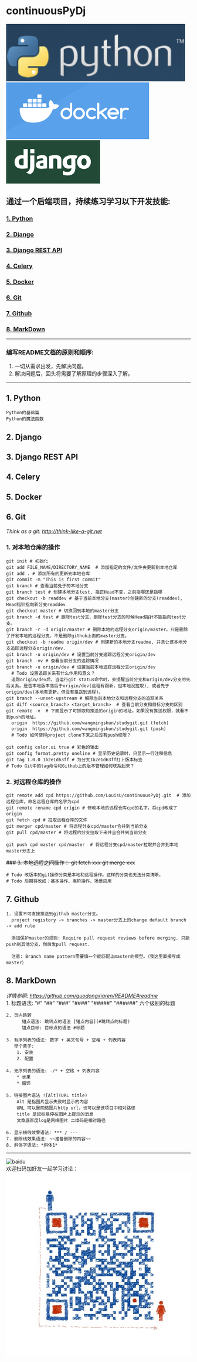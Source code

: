 # continuousPyDj 
![](media/img/python.png "python") 
![](media/img/docker.png "docker") 
![](media/img/django.png "django") 

## 通过一个后端项目，持续练习学习以下开发技能:
### [1. Python](#1-python)

### [2. Django](#2-django)

### [3. Django REST API](#3-django-rest-api)

### [4. Celery](#4-celery)

### [5. Docker](#5-docker)

### [6. Git](#6-git)

### [7. Github](#7-github)

### [8. MarkDown](#8-markdown)

***
### 编写README文档的原则和顺序:
  1. 一切从需求出发，先解决问题。
  2. 解决问题后，回头将需要了解原理的步骤深入了解。

***
## 1. Python
    Python的基础篇
    Python的魔法函数

## 2. Django

## 3. Django REST API

## 4. Celery

## 5. Docker

## 6. Git
*Think as a git:* *http://think-like-a-git.net*  
   
  ### 1. 对本地仓库的操作
    git init # 初始化
    git add FILE_NAME/DIRECTORY_NAME  # 添加指定的文件/文件夹更新到本地仓库
    git add . # 添加所有的更新到本地仓库
    git commit -m "This is first commit"
    git branch # 查看当前处于的本地分支
    git branch test # 创建本地分支test, 指正Head不变，之前指哪还是指哪
    git checkout -b readdev # 基于当前本地分支(master)创建新的分支(readdev), Head指针指向新分支readdev
    git checkout master # 切换回到本地的master分支
    git branch -d test # 删除test分支，删除test分支的时候Head指针不能指向test分支。
    git branch -r -d origin/master # 删除本地的远程分支origin/master。只是删除了开发本地的远程分支，不是删除github上面的master分支。
    git checkout -b readme origin/dev # 创建新的本地分支readme, 并且让该本地分支追踪远程分支origin/dev.
    git branch -u origin/dev # 设置当前分支追踪远程分支origin/dev
    git branch -vv # 查看当前分支的追踪情况
    git branch -u origin/dev # 设置当前本地追踪远程分支origin/dev
      # Todo 设置追踪关系有什么作用和意义？
      追踪origin/dev后，当运行git status命令时，会提醒当前分支和origin/dev分支的先后关系。是否本地版本落后于origin/dev(远程有跟新，但本地没拉取), 或者先于origin/dev(本地有更新，但没有推送到远程)。
    git branch --unset-upstream # 解除当前本地分支和远程分支的追踪关系
    git diff <source_branch> <target_branch>  # 查看当前分支和目标分支的区别
    git remote -v  # 下面显示了可抓取和推送的origin的地址。如果没有推送权限，就看不到push的地址。
      origin  https://github.com/wangmingshun/studygit.git (fetch)
      origin  https://github.com/wangmingshun/studygit.git (push)
      # Todo 如何使得project clone下来之后没有push权限？

    git config color.ui true # 彩色的输出
    git config format.pretty oneline # 显示历史记录时，只显示一行注释信息
    git tag 1.0.0 1b2e1d63ff # 为分支1b2e1d63ff打上版本标签
    # Todo Git中的tag命令和Github上的版本管理如何联系起来？
    
  
  ### 2. 对远程仓库的操作
    git remote add cpd https://github.com/LouisU/continuousPyDj.git  # 添加远程仓库，命名远程仓库的名字为cpd
    git remote rename cpd origin # 修改本地的远程仓库cpd的名字，将cpd改成了origin
    git fetch cpd # 拉取远程仓库的文件
    git merger cpd/master # 将远程分支cpd/master合并到当前分支
    git pull cpd/master # 将远程的分支拉取下来并且合并到当前分支
    
    git push cpd master cpd/master  # 将远程分支cpd/master拉取并合并到本地master分支上

  ~~### 3. 本地远程之间操作：
    git fetch xxx
    git merge xxx~~
  
    # Todo 改版本的git操作分类是本地和远程操作。这样的分类也无法分类清晰。
    # Todo 后期将改成：基本操作、高阶操作、场景应用

## 7. Github
    1. 设置不可直接推送到github master分支。
      project registory -> branches -> master分支上的change default branch -> add rule

      添加保护master的规则: Require pull request reviews before merging. 只能push到其他分支，然后发pull request. 

      注意: Branch name pattern需要填一个能匹配上master的模型。（我这里直接写成master）

## 8. MarkDown
*详情参照:* *https://github.com/guodongxiaren/README#readme*  
    1. 标题语法: “#” “##” “###” "####" "#####" "######" 六个级别的标题

    2. 页内跳转
          锚点语法: 跳转点的语法 [锚点内容](#跳转点的标题)
          锚点目标: 目标点的语法 #标题

    3. 有序列表的语法: 数字 + 英文句号 + 空格 + 列表内容
       举个栗子: 
        1. 安装
        2. 配置

    4. 无序列表的语法: -/* + 空格 + 列表内容
        * 水果
        * 服饰

    5. 链接图片语法 ![Alt](URL title)
        Alt 是指图片显示失败时显示的内容
        URL 可以是网络图片http url，也可以是该项目中相对路径
        title 是鼠标悬停在图片上提示的消息
        文章底百度log是网络图片 二维码是相对路径

    6. 显示横线效果语法: *** / --- 
    7. 删除线效果语法: ~~准备删除的内容~~
    8. 斜体字语法: *斜体1*

***  
![baidu](https://camo.githubusercontent.com/15675678891dead0d516b6ee7a57ed12101ce69a/687474703a2f2f7777772e62616964752e636f6d2f696d672f62646c6f676f2e676966 "百度logo")  
欢迎扫码加好友一起学习讨论：  
![](./media/img/qrcode.jpg "微信扫码加好友")

